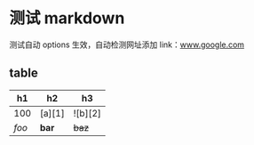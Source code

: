 # 测试 markdown

测试自动 options 生效，自动检测网址添加 link：www.google.com

## table

| h1    | h2      | h3      |
| ----- | ------- | ------- |
| 100   | [a][1]  | ![b][2] |
| _foo_ | **bar** | ~~baz~~ |

